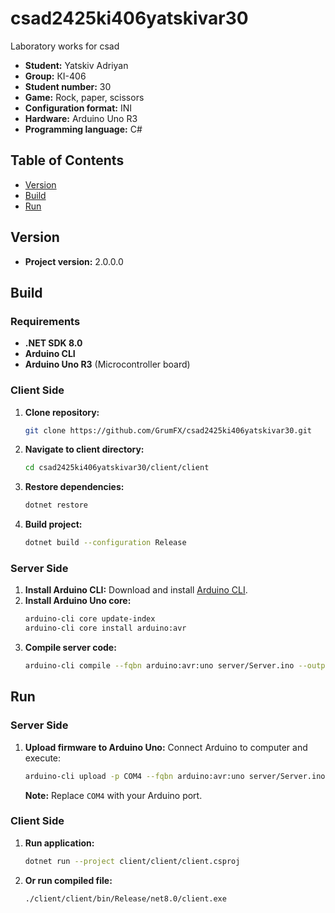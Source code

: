 # csad2425ki406yatskivar30

Laboratory works for csad

- **Student:** Yatskiv Adriyan
- **Group:** КІ-406
- **Student number:** 30
- **Game:** Rock, paper, scissors
- **Configuration format:** INI
- **Hardware:** Arduino Uno R3
- **Programming language:** C#

## Table of Contents

- [Version](#version)
- [Build](#build)
- [Run](#run)

## Version
- **Project version:** 2.0.0.0

## Build

### Requirements
- **.NET SDK 8.0**
- **Arduino CLI**
- **Arduino Uno R3** (Microcontroller board)

### Client Side
1. **Clone repository:**
   ```bash
   git clone https://github.com/GrumFX/csad2425ki406yatskivar30.git
   ```
2. **Navigate to client directory:**
   ```bash
   cd csad2425ki406yatskivar30/client/client
   ```
3. **Restore dependencies:**
   ```bash
   dotnet restore
   ```
4. **Build project:**
   ```bash
   dotnet build --configuration Release
   ```

### Server Side
1. **Install Arduino CLI:**
   Download and install [Arduino CLI](https://arduino.github.io/arduino-cli/installation/).
2. **Install Arduino Uno core:**
   ```bash
   arduino-cli core update-index
   arduino-cli core install arduino:avr
   ```
3. **Compile server code:**
   ```bash
   arduino-cli compile --fqbn arduino:avr:uno server/Server.ino --output-dir ./build
   ```

## Run

### Server Side
1. **Upload firmware to Arduino Uno:**
   Connect Arduino to computer and execute:
   ```bash
   arduino-cli upload -p COM4 --fqbn arduino:avr:uno server/Server.ino
   ```
   **Note:** Replace `COM4` with your Arduino port.

### Client Side
1. **Run application:**
   ```bash
   dotnet run --project client/client/client.csproj
   ```
2. **Or run compiled file:**
   ```bash
   ./client/client/bin/Release/net8.0/client.exe
   ```
